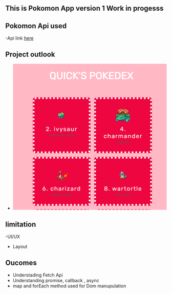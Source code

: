 ## This is Pokomon App version 1 Work in progesss

## Pokomon Api used

-Api link [here](https://public.bc.fi/s2300110/speed_game/)

## Project outlook

- ![Image Grid](/pokodex.png "Optional title")

## limitation

-UI/UX

- Layout

## Oucomes

- Understading Fetch Api
- Understanding promise, callback , async
- map and forEach method used for Dom manupulation
